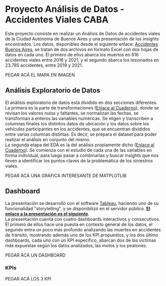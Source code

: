 # Proyecto Análisis de Datos - Accidentes Viales CABA

Este proyecto consiste en realizar un Análisis de Datos de accidentes viales de la Ciudad Autónoma de Buenos Aires y una presentación de los insights encontrados.
Los datos, disponibles desde el siguiente enlace: [Accidentes Buenos Aires](https://data.buenosaires.gob.ar/dataset/victimas-siniestros-viales), se tratan de dos archivos en formato Excel con dos hojas de datos en cada uno. El primero de ellos abarca los muertos en 616 accidentes viales entre 2016 y 2021, y el segundo abarca los lesionados en 23.785 accidentes, entre 2019 y 2021.  


PEGAR ACÁ EL MAPA EN IMAGEN

## Análisis Exploratorio de Datos

El análisis exploratorio de datos está dividido en dos secciones diferentes.  
La primera es la parte de transformaciones ([Enlace al Cuaderno](EDA/2_EDA_transformaciones.ipynb)), donde se revisan los valores nulos y faltantes, se normalizan las fechas, se transforman a enteros las variables numéricas. Se eligen y transcriben a columnas finales los distintos datos de ubicación y los datos sobre los vehículos participantes en los accidentes, que se encuentran divididos entre varias columnas distintas. Es decir, se prepara el dataset para poder realizar el análisis en conjunto del mismo.  
La segunda etapa del EDA es la del análisis propiamente dicho ([Enlace al Cuaderno](EDA/3_EDA_analisis.ipynb)). Se comienza con el estudio de cada una de las variables en forma individual, para luego pasar a combinarlas y buscar insights que nos lleven a identificar los puntos claves de la problemática de los siniestros viales.

PEGAR ACÁ UNA GRÁFICA INTERESANTE DE MATPLOTLIB

## Dashboard

La presentación se desarrolló con el software [Tableau](https://www.tableau.com/), haciendo uno de su funcionalidad "storytelling", y se disponibilizó en el servidor público. [**El enlace a la presentación es el siguiente**](https://www.tableau.com/).  
La presentación cuenta con cuatro dashboards interactivos y consecutivos. El primero de ellos hace una puesta en contexto general de los datos, el segundo entra un poco más profundo analizando las muertes en accidentes de tránsito, mostrando además uno de los KPI propuestos, y los dos último dashboards, cada uno con un KPI específico, abarcan dos de las víctimas más expuestas según los datos analizados, las motos y los peatones.  

PEGAR ACÁ UN DASHBOARD

### KPIs




PEGAR ACÁ LOS 3 KPI
